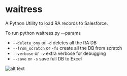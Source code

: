 # waitress

A Python Utility to load RA records to Salesforce.

To run python waitress.py --params

- `--delete_ony` or `-d` deletes all the RA DB
- `--from_scratch` or `-fs` create all the DB from scratch
- `--verbose` or `-v` extra verbose for debugging
- `--save` or `-s` save full DB to Excel

![alt text](https://cdn-icons-png.flaticon.com/512/1995/1995590.png "image Title")